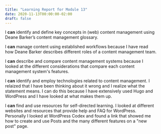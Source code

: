 ```yaml
---
title: "Learning Report for Module 13"
date: 2020-11-13T00:00:00-02:00
draft: false
---
```



I **can** identify and define key concepts in (web) content management using Deane Barker’s content management glossary.

I **can** manage content using established workflows because I have read how Deane Barker describes different roles of a content management team.

I **can** describe and compare content management systems because I looked at the different considerations that compare each content management system's features.

I **can** identify and employ technologies related to content management. I relaized that I have been thinking about it wrong and I realize what the statement means. I can do this because I have extensively used Hugo and WordPress and I have looked at what makes them up.

I **can** find and use resources for self-directed learning. I looked at different websites and resources that provide help and FAQ for WordPress. Personally I looked at WordPress Codex and found a link that showed me how to create and use Posts and the many different features on a "new post" page.

